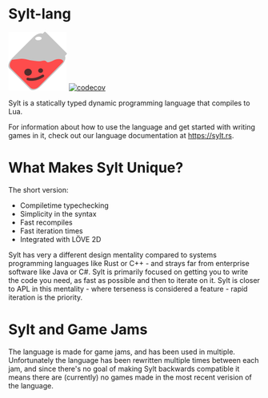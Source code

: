 # Sylt-lang

![The Sylt mascot](res/sylt.png)
[![codecov](https://codecov.io/gh/sylt-lang/sylt-lang/branch/main/graph/badge.svg?token=3utRo8mH04)](https://codecov.io/gh/sylt-lang/sylt-lang)

Sylt is a statically typed dynamic programming language that compiles to Lua.

For information about how to use the language and get started with writing games
in it, check out our language documentation at https://sylt.rs.

# What Makes Sylt Unique?

The short version:
 - Compiletime typechecking
 - Simplicity in the syntax
 - Fast recompiles
 - Fast iteration times
 - Integrated with LÖVE 2D

Sylt has very a different design mentality compared to systems programming languages like Rust or C++ - and strays far from enterprise software like Java or C#. Sylt is primarily focused on getting you to write the code you need, as fast as possible and then to iterate on it. Sylt is closer to APL in this mentality - where terseness is considered a feature - rapid iteration is the priority.

# Sylt and Game Jams
The language is made for game jams, and has been used in multiple. Unfortunately
the language has been rewritten multiple times between each jam, and since
there's no goal of making Sylt backwards compatible it means there are (currently) no
games made in the most recent verision of the language.
